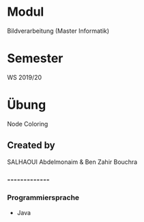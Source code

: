 # Modul
Bildverarbeitung (Master Informatik)
# Semester
WS 2019/20
# Übung
Node Coloring
## Created by 
SALHAOUI Abdelmonaim & Ben Zahir Bouchra
### -------------

### Programmiersprache
* Java
